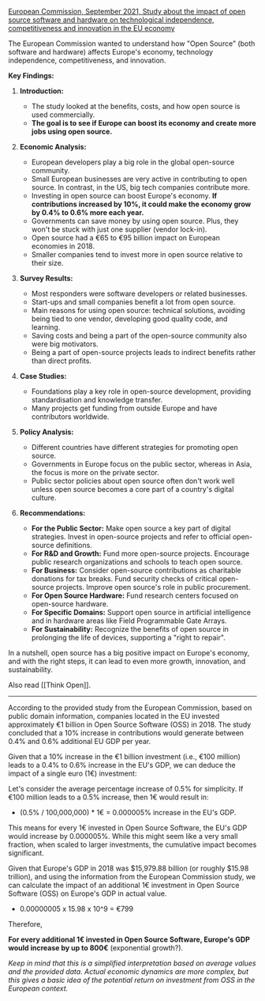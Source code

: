 [European Commission, September 2021, Study about the impact of open source software and hardware on technological independence, competitiveness and innovation in the EU economy](https://digital-strategy.ec.europa.eu/en/library/study-about-impact-open-source-software-and-hardware-technological-independence-competitiveness-and)

The European Commission wanted to understand how "Open Source" (both software and hardware) affects Europe's economy, technology independence, competitiveness, and innovation.

**Key Findings:**

1. **Introduction:**

   - The study looked at the benefits, costs, and how open source is used commercially.
   - **The goal is to see if Europe can boost its economy and create more jobs using open source.**

2. **Economic Analysis:**

   - European developers play a big role in the global open-source community.
   - Small European businesses are very active in contributing to open source. In contrast, in the US, big tech companies contribute more.
   - Investing in open source can boost Europe's economy. **If contributions increased by 10%, it could make the economy grow by 0.4% to 0.6% more each year.**
   - Governments can save money by using open source. Plus, they won't be stuck with just one supplier (vendor lock-in).
   - Open source had a €65 to €95 billion impact on European economies in 2018.
   - Smaller companies tend to invest more in open source relative to their size.

3. **Survey Results:**

   - Most responders were software developers or related businesses.
   - Start-ups and small companies benefit a lot from open source.
   - Main reasons for using open source: technical solutions, avoiding being tied to one vendor, developing good quality code, and learning.
   - Saving costs and being a part of the open-source community also were big motivators.
   - Being a part of open-source projects leads to indirect benefits rather than direct profits.

4. **Case Studies:**

   - Foundations play a key role in open-source development, providing standardisation and knowledge transfer.
   - Many projects get funding from outside Europe and have contributors worldwide.

5. **Policy Analysis:**

   - Different countries have different strategies for promoting open source.
   - Governments in Europe focus on the public sector, whereas in Asia, the focus is more on the private sector.
   - Public sector policies about open source often don't work well unless open source becomes a core part of a country's digital culture.

6. **Recommendations:**

   - **For the Public Sector:** Make open source a key part of digital strategies. Invest in open-source projects and refer to official open-source definitions.
   - **For R&D and Growth:** Fund more open-source projects. Encourage public research organizations and schools to teach open source.
   - **For Business:** Consider open-source contributions as charitable donations for tax breaks. Fund security checks of critical open-source projects. Improve open source's role in public procurement.
   - **For Open Source Hardware:** Fund research centers focused on open-source hardware.
   - **For Specific Domains:** Support open source in artificial intelligence and in hardware areas like Field Programmable Gate Arrays.
   - **For Sustainability:** Recognize the benefits of open source in prolonging the life of devices, supporting a "right to repair".

In a nutshell, open source has a big positive impact on Europe's economy, and with the right steps, it can lead to even more growth, innovation, and sustainability.

Also read [[Think Open]].

---

According to the provided study from the European Commission, based on public domain information, companies located in the EU invested approximately €1 billion in Open Source Software (OSS) in 2018. The study concluded that a 10% increase in contributions would generate between 0.4% and 0.6% additional EU GDP per year.

Given that a 10% increase in the €1 billion investment (i.e., €100 million) leads to a 0.4% to 0.6% increase in the EU's GDP, we can deduce the impact of a single euro (1€) investment:

Let's consider the average percentage increase of 0.5% for simplicity. 
If €100 million leads to a 0.5% increase, then 1€ would result in:

- (0.5% / 100,000,000) * 1€ = 0.000005% increase in the EU's GDP.

This means for every 1€ invested in Open Source Software, the EU's GDP would increase by 0.000005%. While this might seem like a very small fraction, when scaled to larger investments, the cumulative impact becomes significant.

Given that Europe's GDP in 2018 was $15,979.88 billion (or roughly $15.98 trillion), and using the information from the European Commission study, we can calculate the impact of an additional 1€ investment in Open Source Software (OSS) on Europe's GDP in actual value.

- 0.00000005 x 15.98 x 10^9 = €799

Therefore,

**For every additional 1€ invested in Open Source Software, Europe's GDP would increase by up to 800€** (exponential growth?).

_Keep in mind that this is a simplified interpretation based on average values and the provided data. Actual economic dynamics are more complex, but this gives a basic idea of the potential return on investment from OSS in the European context._
